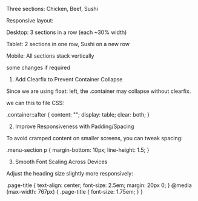 Three sections: Chicken, Beef, Sushi

Responsive layout:

Desktop: 3 sections in a row (each ~30% width)

Tablet: 2 sections in one row, Sushi on a new row

Mobile: All sections stack vertically

 some changes if required
 1. Add Clearfix to Prevent Container Collapse

Since we are  using float: left, the .container may collapse without clearfix.

we can this to file CSS:

.container::after {
  content: "";
  display: table;
  clear: both;
}


2. Improve Responsiveness with Padding/Spacing

To avoid cramped content on smaller screens, you can tweak spacing:

.menu-section p {
  margin-bottom: 10px;
  line-height: 1.5;
}

3. Smooth Font Scaling Across Devices

Adjust the heading size slightly more responsively:

.page-title {
  text-align: center;
  font-size: 2.5em;
  margin: 20px 0;
}
@media (max-width: 767px) {
  .page-title {
    font-size: 1.75em;
  }
}
